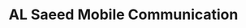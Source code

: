 ---
title: "AL Saeed Mobile Communication"
url: /balochistan/al-saeed-mobile-communication/
shop: mobile phone
---